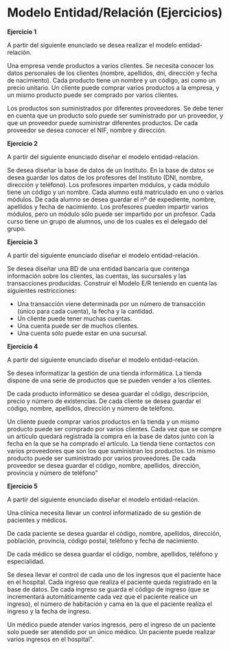 # Modelo Entidad/Relación (Ejercicios)

__Ejercicio 1__

A partir del siguiente enunciado se desea realizar el modelo entidad-relación.

Una empresa vende productos a varios clientes. Se necesita conocer los datos personales de los clientes (nombre, apellidos, dni, dirección y fecha de nacimiento). Cada producto tiene un nombre y un código, así como un precio unitario. Un cliente puede comprar varios productos a la empresa, y un mismo producto puede ser comprado por varios clientes.

Los productos son suministrados por diferentes proveedores. Se debe tener en cuenta que un producto solo puede ser suministrado por un proveedor, y que un proveedor puede suministrar diferentes productos. De cada proveedor se desea conocer el NIF, nombre y dirección.

__Ejercicio 2__

A partir del siguiente enunciado diseñar el modelo entidad-relación.

Se desea diseñar la base de datos de un Instituto. En la base de datos se desea guardar los datos de los profesores del Instituto (DNI, nombre, dirección y teléfono). Los profesores imparten módulos, y cada módulo tiene un código y un nombre. Cada alumno está matriculado en uno o varios módulos. De cada alumno se desea guardar el nº de expediente, nombre, apellidos y fecha de nacimiento. Los profesores pueden impartir varios módulos, pero un módulo sólo puede ser impartido por un profesor. Cada curso tiene un grupo de alumnos, uno de los cuales es el delegado del grupo.

__Ejercicio 3__

A partir del siguiente enunciado diseñar el modelo entidad-relación.

Se desea diseñar una BD de una entidad bancaria que contenga información sobre los clientes, las cuentas, las sucursales y las transacciones producidas. Construir el Modelo E/R teniendo en cuenta las siguientes restricciones:

* Una transacción viene determinada por un número de transacción (único para cada cuenta), la fecha y la cantidad.
* Un cliente puede tener muchas cuentas.
* Una cuenta puede ser de muchos clientes.
* Una cuenta sólo puede estar en una sucursal.

__Ejercicio 4__

A partir del siguiente enunciado diseñar el modelo entidad-relación.

Se desea informatizar la gestión de una tienda informática. La tienda dispone de una serie de productos que se pueden vender a los clientes.

De cada producto informático se desea guardar el código, descripción, precio y número de existencias. De cada cliente se desea guardar el código, nombre, apellidos, dirección y número de teléfono.

Un cliente puede comprar varios productos en la tienda y un mismo producto puede ser comprado por varios clientes. Cada vez que se compre un artículo quedará registrada la compra en la base de datos junto con la fecha en la que se ha comprado el artículo. La tienda tiene contactos con varios proveedores que son los que suministran los productos. Un mismo producto puede ser suministrado por varios proveedores. De cada proveedor se desea guardar el código, nombre, apellidos, dirección, provincia y número de teléfono"

__Ejercicio 5__

A partir del siguiente enunciado diseñar el modelo entidad-relación.

Una clínica necesita llevar un control informatizado de su gestión de pacientes y médicos.

De cada paciente se desea guardar el código, nombre, apellidos, dirección, población, provincia, código postal, teléfono y fecha de nacimiento.

De cada médico se desea guardar el código, nombre, apellidos, teléfono y especialidad.

Se desea llevar el control de cada uno de los ingresos que el paciente hace en el hospital. Cada ingreso que realiza el paciente queda registrado en la base de datos. De cada ingreso se guarda el código de ingreso (que se incrementará automáticamente cada vez que el paciente realice un ingreso), el número de habitación y cama en la que el paciente realiza el ingreso y la fecha de ingreso.

Un médico puede atender varios ingresos, pero el ingreso de un paciente solo puede ser atendido por un único médico. Un paciente puede realizar varios ingresos en el hospital".
